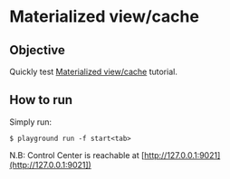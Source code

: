 # Materialized view/cache



## Objective

Quickly test [Materialized view/cache](https://docs.ksqldb.io/en/latest/tutorials/materialized/) tutorial.


## How to run

Simply run:

```
$ playground run -f start<tab>
```

N.B: Control Center is reachable at [http://127.0.0.1:9021](http://127.0.0.1:9021])
